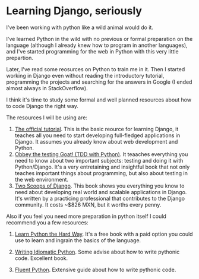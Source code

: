 # Learning Django, seriously

I've been working with python like a wild animal would do it.

I've learned Python in the wild with no previous or formal preparation on the language (although I already knew 
how to program in another languages), and I've started programming for the web in Python with this very little prepartion.

Later, I've read some reosurces on Python to train me in it. Then I started working in Django even
without reading the introductory tutorial, programming the projects and searching for the answers 
in Google (I ended almost always in StackOverflow).

I think it's time to study some formal and well planned resources about how to code Django the right way.

The resources I will be using are:

1. [The official tutorial](https://docs.djangoproject.com/en/2.0/intro/tutorial01/). This is the basic reource for learning 
Django, it teaches all you need to start developing full-fledged applications in Django. It assumes you already know about web development and Python.
2. [Obbey the testing Goat! (TDD with Python)](https://www.obeythetestinggoat.com/pages/book.html#toc). It teaaches everything you need to know about two important subjects: testing and doing it with Python/Django. It's a very entretaining and insightful book that not only teaches important things about programming, but also about testing in the web environment.
3. [Two Scoops of Django](https://www.twoscoopspress.com/products/two-scoops-of-django-1-11). This book shows you everything you know to need about developing real world and scalable applications in Django. It's written by a practicing professional that contributes to the Django community. It costs ~$826 MXN, but it worths every penny.

Also if you feel you need more preparation in python itself I could recommend you a few resources:

1. [Learn Python the Hard Way](https://learnpythonthehardway.org/). It's a free book with a paid option you could use to learn and ingrain the basics of the language.

2. [Writing Idiomatic Python](https://jeffknupp.com/writing-idiomatic-python-ebook/). Some advise about how to write pythonic code. Excellent book.

3. [Fluent Python](http://shop.oreilly.com/product/0636920032519.do). Extensive guide about how to write pythonic code.
